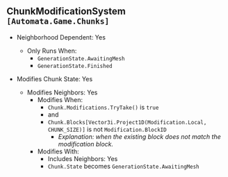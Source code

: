 ## ChunkModificationSystem `[Automata.Game.Chunks]`
- Neighborhood Dependent: Yes
    - Only Runs When:
        - `GenerationState.AwaitingMesh`
        - `GenerationState.Finished`


- Modifies Chunk State: Yes
    - Modifies Neighbors: Yes
        - Modifies When:
            - `Chunk.Modifications.TryTake()` is `true`
            - and
            - `Chunk.Blocks[Vector3i.Project1D(Modification.Local, CHUNK_SIZE)]` is not `Modification.BlockID`
                - *Explanation: when the existing block does not match the modification block.*
        - Modifies With:
            - Includes Neighbors: Yes
            - `Chunk.State` becomes `GenerationState.AwaitingMesh`
